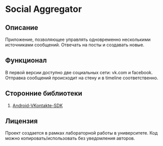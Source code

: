 Social Aggregator
=================

Описание
--------

Приложение, позволяющее управлять одновременно несколькими источниками сообщений. Отвечать на посты и создавать новые.

Функционал
----------

В первой версии доступно две социальных сети: vk.com и facebook. 
Отправка сообщений происходит на стену и в timeline соответственно.

Сторонние библиотеки
--------------------

1. [Android-VKontakte-SDK](https://github.com/thest1/Android-VKontakte-SDK)

Лицензия
--------

Проект создается в рамках лабораторной работы в университете. Код можно копировать/использовать без уведомления авторов.
